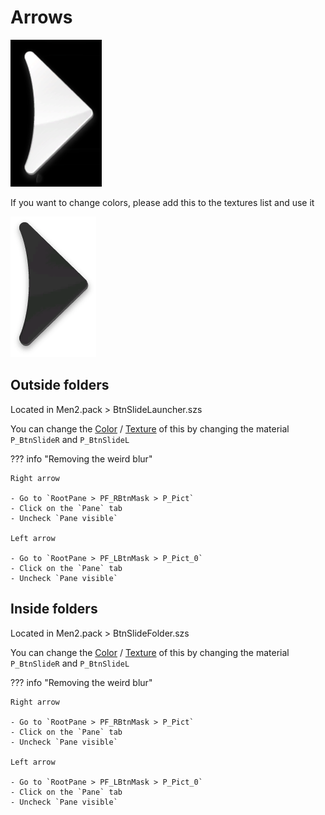 # Arrows

![image](imgs/arrows/arrg.png)

If you want to change colors, please add this to the textures list and use it

![image](imgs/arrows/blackarrow.png)

## Outside folders

Located in Men2.pack > BtnSlideLauncher.szs

You can change the [Color](../general/colors.md) / [Texture](../general/textures.md) of this by changing the material `P_BtnSlideR` and `P_BtnSlideL`

??? info "Removing the weird blur"

    Right arrow

    - Go to `RootPane > PF_RBtnMask > P_Pict`
    - Click on the `Pane` tab
    - Uncheck `Pane visible`    

    Left arrow

    - Go to `RootPane > PF_LBtnMask > P_Pict_0`
    - Click on the `Pane` tab
    - Uncheck `Pane visible`

## Inside folders

Located in Men2.pack > BtnSlideFolder.szs

You can change the [Color](../general/colors.md) / [Texture](../general/textures.md) of this by changing the material `P_BtnSlideR` and `P_BtnSlideL`

??? info "Removing the weird blur"

    Right arrow

    - Go to `RootPane > PF_RBtnMask > P_Pict`
    - Click on the `Pane` tab
    - Uncheck `Pane visible`    

    Left arrow

    - Go to `RootPane > PF_LBtnMask > P_Pict_0`
    - Click on the `Pane` tab
    - Uncheck `Pane visible`